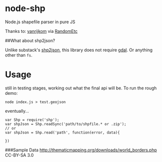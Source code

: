 node-shp
========

Node.js shapefile parser in pure JS

Thanks to:
[vanrijkom](http://code.google.com/p/vanrijkom-flashlibs/)
via [RandomEtc](https://github.com/RandomEtc/shapefile-js)


##What about shp2json?

Unlike substack's [shp2json](https://github.com/substack/shp2json), this library does not require [gdal](http://www.gdal.org/). Or anything other than `fs`.



Usage
===================
still in testing stages, working out what the final api will be. To run the rough demo:

	node index.js > test.geojson

   eventually...
   
   	var Shp = require('shp');
   	var shpJson = Shp.readSync('path/to/shpfile.* or .zip');
   	// or
   	var shpJson = Shp.read('path', function(error, data){
   	
   	})


###Sample Data
http://thematicmapping.org/downloads/world_borders.php CC-BY-SA 3.0
